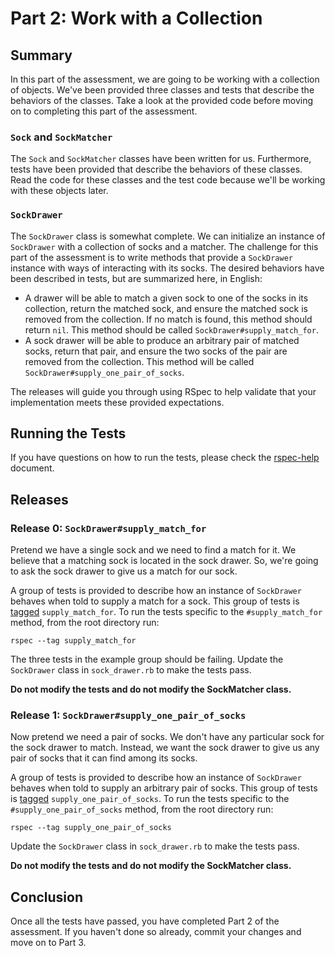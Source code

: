 # Part 2: Work with a Collection

## Summary

In this part of the assessment, we are going to be working with a collection of
objects.  We've been provided three classes and tests that describe the
behaviors of the classes.  Take a look at the provided code before moving on to
completing this part of the assessment.

### `Sock` and `SockMatcher`

The `Sock` and `SockMatcher` classes have been written for us.  Furthermore,
tests have been provided that describe the behaviors of these classes.  Read
the code for these classes and the test code because we'll be working with
these objects later.

### `SockDrawer`

The `SockDrawer` class is somewhat complete.  We can initialize an instance of
`SockDrawer` with a collection of socks and a matcher.  The challenge for this
part of the assessment is to write methods that provide a `SockDrawer` instance
with ways of interacting with its socks.  The desired behaviors have been
described in tests, but are summarized here, in English:

- A drawer will be able to match a given sock to one of the socks in its
  collection, return the matched sock, and ensure the matched sock is removed
  from the collection. If no match is found, this method should return `nil`.
  This method should be called `SockDrawer#supply_match_for`.
- A sock drawer will be able to produce an arbitrary pair of matched socks, return
  that pair, and ensure the two socks of the pair are removed from the
  collection. This method will be called `SockDrawer#supply_one_pair_of_socks`.

The releases will guide you through using RSpec to help validate that your
implementation meets these provided expectations.

## Running the Tests

If you have questions on how to run the tests, please check the
[rspec-help](../rspec-help.md) document.

## Releases

### Release 0: `SockDrawer#supply_match_for`

Pretend we have a single sock and we need to find a match for it.  We believe
that a matching sock is located in the sock drawer.  So, we're going to ask the
sock drawer to give us a match for our sock.

A group of tests is provided to describe how an instance of `SockDrawer`
behaves when told to supply a match for a sock.  This group of tests is
[tagged][] `supply_match_for`.  To run the tests specific to the
`#supply_match_for` method, from the root directory run:



```
rspec --tag supply_match_for
```

The three tests in the example group should be failing.  Update the
`SockDrawer` class in `sock_drawer.rb` to make the tests pass.

**Do not modify the tests and do not modify the SockMatcher class.**

### Release 1:  `SockDrawer#supply_one_pair_of_socks`

Now pretend we need a pair of socks.  We don't have any particular sock for the
sock drawer to match.  Instead, we want the sock drawer to give us any pair of
socks that it can find among its socks.

A group of tests is provided to describe how an instance of `SockDrawer`
behaves when told to supply an arbitrary pair of socks.  This group of tests is
[tagged][] `supply_one_pair_of_socks`.  To run the tests specific to the
`#supply_one_pair_of_socks` method, from the root directory run:

```
rspec --tag supply_one_pair_of_socks
```

Update the `SockDrawer` class in `sock_drawer.rb` to make the tests pass.

**Do not modify the tests and do not modify the SockMatcher class.**

## Conclusion

Once all the tests have passed, you have completed Part 2 of the assessment.  If you haven't done so already, commit your changes and move on to Part 3.

[tagged]: https://www.relishapp.com/rspec/rspec-core/v/2-4/docs/command-line/tag-option
